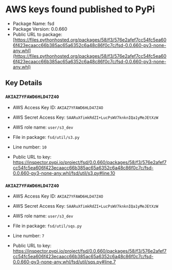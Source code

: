 # AWS keys found published to PyPi

* Package Name: fsd
* Package Version: 0.0.660
* Public URL to package: [https://files.pythonhosted.org/packages/58/f3/576e2afef7cc54fc5ea606f423ecaacc66b385ac65a6352c6a48c86f0c7c/fsd-0.0.660-py3-none-any.whl](https://files.pythonhosted.org/packages/58/f3/576e2afef7cc54fc5ea606f423ecaacc66b385ac65a6352c6a48c86f0c7c/fsd-0.0.660-py3-none-any.whl)

## Key Details

### `AKIAZ7YFAWD6HLD47Z4O`

* AWS Access Key ID: `AKIAZ7YFAWD6HLD47Z4O`
* AWS Secret Access Key: `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` 
* AWS role name: `user/s3_dev`
* File in package: `fsd/util/s3.py`
* Line number: `10`

* Public URL to key: https://inspector.pypi.io/project/fsd/0.0.660/packages/58/f3/576e2afef7cc54fc5ea606f423ecaacc66b385ac65a6352c6a48c86f0c7c/fsd-0.0.660-py3-none-any.whl/fsd/util/s3.py#line.10



### `AKIAZ7YFAWD6HLD47Z4O`

* AWS Access Key ID: `AKIAZ7YFAWD6HLD47Z4O`
* AWS Secret Access Key: `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` 
* AWS role name: `user/s3_dev`
* File in package: `fsd/util/sqs.py`
* Line number: `7`

* Public URL to key: https://inspector.pypi.io/project/fsd/0.0.660/packages/58/f3/576e2afef7cc54fc5ea606f423ecaacc66b385ac65a6352c6a48c86f0c7c/fsd-0.0.660-py3-none-any.whl/fsd/util/sqs.py#line.7


